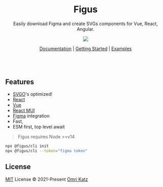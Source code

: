 <h1 align="center">
Figus
</h1>
<p align="center">
Easily download Figma and create SVGs components for Vue, React, Angular.
<p>
<p align="center">
  <a href="https://www.npmjs.com/package/@figus/cli"><img src="https://img.shields.io/npm/v/@figus/cli?color=729B1B&label="></a>
<p>

<p align="center">
 <a href="https://figus.dev">Documentation</a> | <a href="https://figus.dev/guide/">Getting Started</a> | <a href="https://figus.dev/guide/#examples">Examples</a>
</p>

<h4 align="center">

</h4>
<br>
<br>

## Features

- [SVGO](https://github.com/svg/svgo/)'s optimized!
- [React](https://reactjs.org/)
- [Vue](https://vuejs.org/)
- [React MUI](https://mui.com/)
- [Figma](https://www.figma.com/) integration
- Fast,
- ESM first, top level await

> Figus requires Node >=v14


```bash
npx @figus/cli init
npx @figus/cli --token="figma token"
```


## License

[MIT](../../LICENSE) License © 2021-Present [Omri Katz](https://github.com/omridevk)
